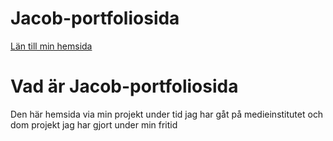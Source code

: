 # Jacob-portfoliosida

[Län till min hemsida](https://jv98.github.io/Jacob-portfoliosida/)

# Vad är Jacob-portfoliosida

Den här hemsida via min projekt under tid jag har gåt på medieinstitutet och dom projekt jag har gjort under min fritid
